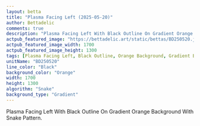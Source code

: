 ```yaml
---
layout: betta
title: "Plasma Facing Left (2025-05-20)"
author: Bettadelic
comments: true
description: "Plasma Facing Left With Black Outline On Gradient Orange Background With Snake Pattern."
actpub_featured_image: "https://bettadelic.art/static/bettas/BD250520.jpg"
actpub_featured_image_width: 1700
actpub_featured_image_height: 1300
tags: [Plasma Facing Left, Black Outline, Orange Background, Gradient Background Pattern, Snake Pattern, May 2025]
unitName: "BD250520"
line_color: "Black"
background_color: "Orange"
width: 1700
height: 1300
algorithm: "Snake"
background_type: "Gradient"
---
```


Plasma Facing Left With Black Outline On Gradient Orange Background With Snake Pattern.

